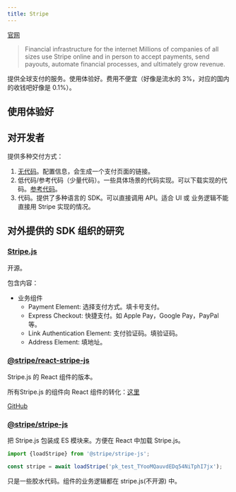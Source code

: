 ```yaml
---
title: Stripe
---
```

[官网](https://stripe.com/)
> Financial infrastructure for the internet
> Millions of companies of all sizes use Stripe online and in person to accept payments, send payouts, automate financial processes, and ultimately grow revenue.

提供全球支付的服务。使用体验好。费用不便宜（好像是流水的 3%，对应的国内的收钱吧好像是 0.1%）。

## 使用体验好
## 对开发者
提供多种交付方式：
1. [无代码](https://stripe.com/docs/no-code)。配置信息，会生成一个支付页面的链接。
2. 低代码/参考代码（少量代码）。一些具体场景的代码实现。可以下载实现的代码。[参考代码](https://github.com/stripe-samples)。
2. 代码。提供了多种语言的 SDK。可以直接调用 API。适合 UI 或 业务逻辑不能直接用 Stripe 实现的情况。


## 对外提供的 SDK 组织的研究
### [Stripe.js](https://stripe.com/docs/payments/elements)
开源。

包含内容：
* 业务组件
  * Payment Element: 选择支付方式。填卡号支付。
  * Express Checkout: 快捷支付。如 Apple Pay，Google Pay，PayPal 等。
  * Link Authentication Element: 支付验证码。填验证码。
  * Address Element: 填地址。

### [@stripe/react-stripe-js](https://www.npmjs.com/package/@stripe/react-stripe-js)
Stripe.js 的 React 组件的版本。

所有Stripe.js 的组件向 React 组件的转化：[这里](https://github.com/stripe/react-stripe-js/blob/d4db90d245430653a8b4698a1a6940df3fe3e184/src/index.ts)

[GitHub](https://github.com/stripe/react-stripe-js)

### [@stripe/stripe-js](https://www.npmjs.com/package/@stripe/stripe-js)
把 Stripe.js 包装成 ES 模块来。方便在 React 中加载 Stripe.js。
```js
import {loadStripe} from '@stripe/stripe-js';

const stripe = await loadStripe('pk_test_TYooMQauvdEDq54NiTphI7jx');
```

只是一些胶水代码。组件的业务逻辑都在 stripe.js(不开源) 中。

